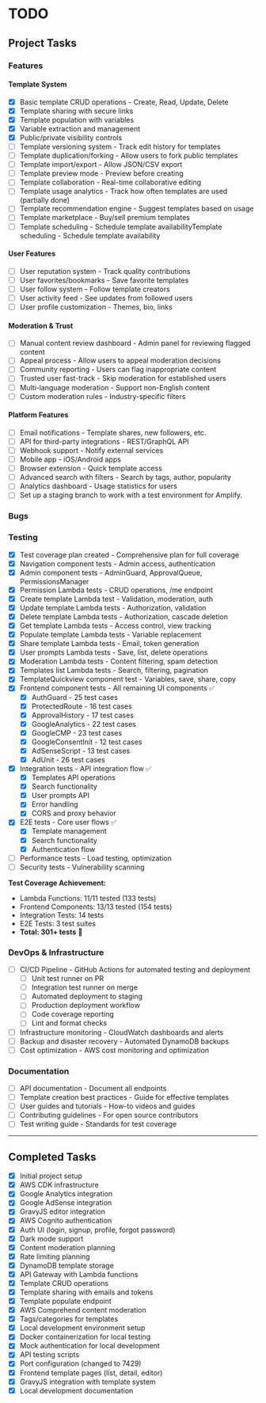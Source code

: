 # TODO

## Project Tasks

### Features

#### Template System

- [x] Basic template CRUD operations - Create, Read, Update, Delete
- [x] Template sharing with secure links
- [x] Template population with variables
- [x] Variable extraction and management
- [x] Public/private visibility controls
- [ ] Template versioning system - Track edit history for templates
- [ ] Template duplication/forking - Allow users to fork public templates
- [ ] Template import/export - Allow JSON/CSV export
- [ ] Template preview mode - Preview before creating
- [ ] Template collaboration - Real-time collaborative editing
- [ ] Template usage analytics - Track how often templates are used (partially done)
- [ ] Template recommendation engine - Suggest templates based on usage
- [ ] Template marketplace - Buy/sell premium templates
- [ ] Template scheduling - Schedule template availabilityTemplate scheduling - Schedule template availability

#### User Features

- [ ] User reputation system - Track quality contributions
- [ ] User favorites/bookmarks - Save favorite templates
- [ ] User follow system - Follow template creators
- [ ] User activity feed - See updates from followed users
- [ ] User profile customization - Themes, bio, links

#### Moderation & Trust

- [ ] Manual content review dashboard - Admin panel for reviewing flagged content
- [ ] Appeal process - Allow users to appeal moderation decisions
- [ ] Community reporting - Users can flag inappropriate content
- [ ] Trusted user fast-track - Skip moderation for established users
- [ ] Multi-language moderation - Support non-English content
- [ ] Custom moderation rules - Industry-specific filters

#### Platform Features

- [ ] Email notifications - Template shares, new followers, etc.
- [ ] API for third-party integrations - REST/GraphQL API
- [ ] Webhook support - Notify external services
- [ ] Mobile app - iOS/Android apps
- [ ] Browser extension - Quick template access
- [ ] Advanced search with filters - Search by tags, author, popularity
- [ ] Analytics dashboard - Usage statistics for users
- [ ] Set up a staging branch to work with a test environment for Amplify.

### Bugs

<!-- Add bug fixes here -->

### Testing

- [x] Test coverage plan created - Comprehensive plan for full coverage
- [x] Navigation component tests - Admin access, authentication
- [x] Admin component tests - AdminGuard, ApprovalQueue, PermissionsManager
- [x] Permission Lambda tests - CRUD operations, /me endpoint
- [x] Create template Lambda test - Validation, moderation, auth
- [x] Update template Lambda tests - Authorization, validation
- [x] Delete template Lambda tests - Authorization, cascade deletion
- [x] Get template Lambda tests - Access control, view tracking
- [x] Populate template Lambda tests - Variable replacement
- [x] Share template Lambda tests - Email, token generation
- [x] User prompts Lambda tests - Save, list, delete operations
- [x] Moderation Lambda tests - Content filtering, spam detection
- [x] Templates list Lambda tests - Search, filtering, pagination
- [x] TemplateQuickview component test - Variables, save, share, copy
- [x] Frontend component tests - All remaining UI components ✅
  - [x] AuthGuard - 25 test cases
  - [x] ProtectedRoute - 16 test cases  
  - [x] ApprovalHistory - 17 test cases
  - [x] GoogleAnalytics - 22 test cases
  - [x] GoogleCMP - 23 test cases
  - [x] GoogleConsentInit - 12 test cases
  - [x] AdSenseScript - 13 test cases
  - [x] AdUnit - 26 test cases
- [x] Integration tests - API integration flow ✅
  - [x] Templates API operations
  - [x] Search functionality
  - [x] User prompts API
  - [x] Error handling
  - [x] CORS and proxy behavior
- [x] E2E tests - Core user flows ✅
  - [x] Template management
  - [x] Search functionality
  - [x] Authentication flow
- [ ] Performance tests - Load testing, optimization
- [ ] Security tests - Vulnerability scanning

**Test Coverage Achievement:**
- Lambda Functions: 11/11 tested (133 tests)
- Frontend Components: 13/13 tested (154 tests)  
- Integration Tests: 14 tests
- E2E Tests: 3 test suites
- **Total: 301+ tests** 🎉

### DevOps & Infrastructure

- [ ] CI/CD Pipeline - GitHub Actions for automated testing and deployment
  - [ ] Unit test runner on PR
  - [ ] Integration test runner on merge
  - [ ] Automated deployment to staging
  - [ ] Production deployment workflow
  - [ ] Code coverage reporting
  - [ ] Lint and format checks
- [ ] Infrastructure monitoring - CloudWatch dashboards and alerts
- [ ] Backup and disaster recovery - Automated DynamoDB backups
- [ ] Cost optimization - AWS cost monitoring and optimization

### Documentation

- [ ] API documentation - Document all endpoints
- [ ] Template creation best practices - Guide for effective templates
- [ ] User guides and tutorials - How-to videos and guides
- [ ] Contributing guidelines - For open source contributors
- [ ] Test writing guide - Standards for test coverage

---

## Completed Tasks

- [x] Initial project setup
- [x] AWS CDK infrastructure
- [x] Google Analytics integration
- [x] Google AdSense integration
- [x] GravyJS editor integration
- [x] AWS Cognito authentication
- [x] Auth UI (login, signup, profile, forgot password)
- [x] Dark mode support
- [x] Content moderation planning
- [x] Rate limiting planning
- [x] DynamoDB template storage
- [x] API Gateway with Lambda functions
- [x] Template CRUD operations
- [x] Template sharing with emails and tokens
- [x] Template populate endpoint
- [x] AWS Comprehend content moderation
- [x] Tags/categories for templates
- [x] Local development environment setup
- [x] Docker containerization for local testing
- [x] Mock authentication for local development
- [x] API testing scripts
- [x] Port configuration (changed to 7429)
- [x] Frontend template pages (list, detail, editor)
- [x] GravyJS integration with template system
- [x] Local development documentation
